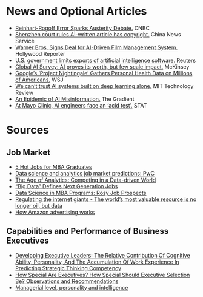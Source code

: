 
# News and Optional Articles
- [Reinhart-Rogoff Error Sparks Austerity Debate.](https://www.cnbc.com/id/100648042) CNBC
- [Shenzhen court rules AI-written article has copyright.](https://www.ecns.cn/news/2020-01-09/detail-ifzsqcrm6562963.shtml) China News Service
- [Warner Bros. Signs Deal for AI-Driven Film Management System.](https://www.hollywoodreporter.com/news/warner-bros-signs-deal-ai-driven-film-management-system-1268036) Hollywood Reporter
- [U.S. government limits exports of artificial intelligence software.](https://www.reuters.com/article/us-usa-artificial-intelligence/u-s-government-limits-exports-of-artificial-intelligence-software-idUSKBN1Z21PT) Reuters
- [Global AI Survey: AI proves its worth, but few scale impact.](https://www.mckinsey.com/featured-insights/artificial-intelligence/global-ai-survey-ai-proves-its-worth-but-few-scale-impact) McKinsey
- [Google’s ‘Project Nightingale’ Gathers Personal Health Data on Millions of Americans.](https://www.wsj.com/articles/google-s-secret-project-nightingale-gathers-personal-health-data-on-millions-of-americans-11573496790) WSJ
- [We can’t trust AI systems built on deep learning alone.](https://www.technologyreview.com/s/614443/we-cant-trust-ai-systems-built-on-deep-learning-alone/) MIT Technology Review
- [An Epidemic of AI Misinformation.](https://thegradient.pub/an-epidemic-of-ai-misinformation/) The Gradient
- [At Mayo Clinic, AI engineers face an ‘acid test’.](https://www.statnews.com/2019/12/18/mayo-clinic-artificial-intelligence-acid-test/) STAT

# Sources
## Job Market
- [5 Hot Jobs for MBA Graduates](https://www.usnews.com/education/best-graduate-schools/top-business-schools/articles/hot-jobs-for-mba-graduates)
- [Data science and analytics job market predictions: PwC
](https://www.pwc.com/us/en/library/data-science-and-analytics.html)
- [The Age of Analytics:
Competing in a Data-driven World](https://www.mckinsey.com/~/media/McKinsey/Business%20Functions/McKinsey%20Analytics/Our%20Insights/The%20age%20of%20analytics%20Competing%20in%20a%20data%20driven%20world/MGI-The-Age-of-Analytics-Executive-summary.ashx)
- [“Big Data” Defines Next Generation Jobs](https://www.mba.com/articles-and-announcements/articles/data-analytics-programs-and-careers/big-data-defines-next-generation-jobs)
- [Data Science in MBA Programs: Rosy Job Prospects](https://find-mba.com/articles/data-science-in-mba-programs-rosy-job-prospects)
- [Regulating the internet giants - The world’s most valuable resource is no longer oil, but data](https://www.economist.com/leaders/2017/05/06/the-worlds-most-valuable-resource-is-no-longer-oil-but-data)
- [How Amazon advertising works](https://www.cnbc.com/2019/07/17/how-amazon-advertising-works.html)

## Capabilities and Performance of Business Executives
- [Developing Executive Leaders: The Relative Contribution Of Cognitive Ability, Personality, And The Accumulation Of Work Experience In Predicting Strategic Thinking Competency](https://www.researchgate.net/publication/230539053_Developing_Executive_Leaders_The_Relative_Contribution_Of_Cognitive_Ability_Personality_And_The_Accumulation_Of_Work_Experience_In_Predicting_Strategic_Thinking_Competency)
- [How Special Are Executives? How Special Should Executive Selection Be? Observations and Recommendations](https://www.cambridge.org/core/journals/industrial-and-organizational-psychology/article/how-special-are-executives-how-special-should-executive-selection-be-observations-and-recommendations/73A034F4D23E0046749E9A9D0D5BAC7B#)
- [Managerial level, personality and intelligence](https://psycnet.apa.org/record/2007-18118-005)
